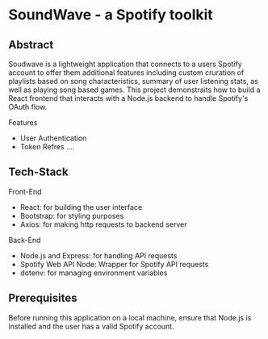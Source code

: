 # SoundWave - a Spotify toolkit

## Abstract

Soudwave is a lightweight application that connects to a users Spotify account
to offer them additional features including custom cruration of playlists based
on song characteristics, summary of user listening stats, as well as playing
song based games. This project demonstraits how to build a React frontend that
interacts with a Node.js backend to handle Spotify's OAuth flow.

Features

- User Authentication
- Token Refres
  ....

## Tech-Stack

Front-End

- React: for building the user interface
- Bootstrap: for styling purposes
- Axios: for making http requests to backend server

Back-End

- Node.js and Express: for handling API requests
- Spotify Web API Node: Wrapper for Spotify API requests
- dotenv: for managing environment variables

## Prerequisites

Before running this application on a local machine, ensure that Node.js is installed
and the user has a valid Spotify account.
